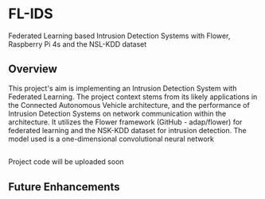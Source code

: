 # FL-IDS
Federated Learning based Intrusion Detection Systems with Flower, Raspberry Pi 4s and the NSL-KDD dataset

## Overview

This project's aim is implementing an Intrusion Detection System with Federated Learning. The project context stems from its likely applications in the Connected Autonomous Vehicle architecture, and the performance of Intrusion Detection Systems on network communication within the architecture. It utilizes the Flower framework (GitHub - adap/flower) for federated learning and the NSK-KDD dataset for intrusion detection. The model used is a one-dimensional convolutional neural network


## 
Project code will be uploaded soon
## Future Enhancements
